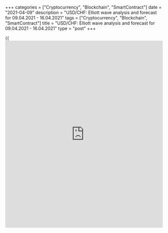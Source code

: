 +++
categories = ["Cryptocurrency", "Blockchain", "SmartContract"]
date = "2021-04-09"
description = "USD/CHF: Elliott wave analysis and forecast for 09.04.2021 - 16.04.2021"
tags = ["Cryptocurrency", "Blockchain", "SmartContract"]
title = "USD/CHF: Elliott wave analysis and forecast for 09.04.2021 - 16.04.2021"
type = "post"
+++

{{<iframe id="large-banner" src="https://www.bounty.group/#slide=1.0" width="100%" height="600" scrolling="no" style="border: 0px solid rgb(216, 221, 230); border-radius: 3px;">}}

2021-04-09

2021-04-09

USD/CHF: Elliott wave analysis and forecast for 09.04.21 – 16.04.21Alex
Geuta

 **Main scenario** **:** long positions will be relevant above the level
of 0.9150 with a target of 0.9505 – 0.9590.

 **Alternative scenario** **:** ****breakout and consolidation below the
level of 0.9150 will allow the pair to continue declining to the levels
of 0.9073 – 0.8873.

 **Analysis:** Presumably, the descending first wave of larger degree
(1) of 5 finished developing on the [daily](https://www.fintecher.org/2020/03/03/forex-trading-daily-strategy/) time frame, with wave 5 of (1)
formed inside. An ascending correction started developing as wave (2) on
the H4 time frame, with wave A of (2) forming inside. On the H1 time
frame, apparently, the third wave of smaller degree iii of А finished
forming, and local correction started unfolding as wave iv of A. If this
assumption is correct, the pair will continue to rise to 0.9505 – 0.9590
after the local correction comes to its end. The level of 0.9150 is
critical in this scenario. Its breakout will allow the pair to continue
falling to the levels of 0.9073 – 0.8873.

* * *

* * *



## Price chart of USDCHF in real time mode

The content of this article reflects the author’s opinion and does not
necessarily reflect the official position of LiteForex. The material
published on this page is provided for informational purposes only and
should not be considered as the provision of investment advice for the
purposes of Directive 2004/39/EC.

Rate this article:

{{value}}

( {{count}} {{title}} )
